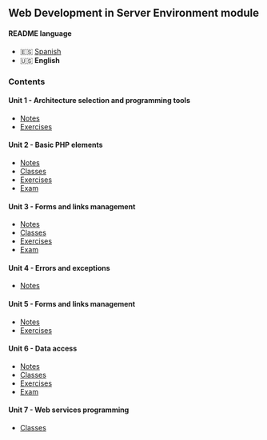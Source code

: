 ## Web Development in Server Environment module

#### README language

-   🇪🇸 [Spanish](./README.md)
-   🇺🇸 **English**

### Contents

#### Unit 1 - Architecture selection and programming tools

-   [Notes](./unidad1-seleccion_de_arquitecturas_y_herramientas_de_programacion/apuntes/)
-   [Exercises](./unidad1-seleccion_de_arquitecturas_y_herramientas_de_programacion/ejercicios/)

#### Unit 2 - Basic PHP elements

-   [Notes](./unidad2-elementos_base_de_php/apuntes/)
-   [Classes](./unidad2-elementos_base_de_php/clases/)
-   [Exercises](./unidad2-elementos_base_de_php/ejercicios/)
-   [Exam](./unidad2-elementos_base_de_php/examen/)

#### Unit 3 - Forms and links management

-   [Notes](./unidad3-gestion_de_los_formularios_y_enlaces/apuntes/)
-   [Classes](./unidad3-gestion_de_los_formularios_y_enlaces/clases/)
-   [Exercises](./unidad3-gestion_de_los_formularios_y_enlaces/ejercicios/)
-   [Exam](./unidad3-gestion_de_los_formularios_y_enlaces/examen/)

#### Unit 4 - Errors and exceptions

-   [Notes](./unidad4-errores_y_excepciones/apuntes/)

#### Unit 5 - Forms and links management

-   [Notes](./unidad5-administrar_sesiones/apuntes/)
-   [Exercises](./unidad5-administrar_sesiones/ejercicios/)

#### Unit 6 - Data access

-   [Notes](./unidad6-acceso_a_datos/apuntes/)
-   [Classes](./unidad6-acceso_a_datos/clases/)
-   [Exercises](./unidad6-acceso_a_datos/ejercicios/)
-   [Exam](./unidad6-acceso_a_datos/examen/)

#### Unit 7 - Web services programming

-   [Classes](./unidad7-programacion_de_servicios_web/clases/)
